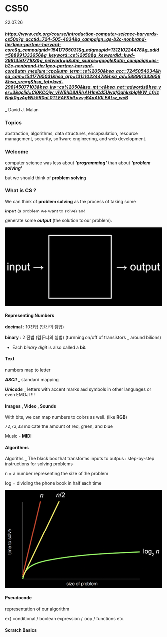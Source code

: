 # CS50

22.07.26

##### https://www.edx.org/course/introduction-computer-science-harvardx-cs50x?g_acctid=724-505-4034&g_campaign=gs-b2c-nonbrand-tier1geo-partner-harvard-core&g_campaignid=15417765031&g_adgroupid=131210224478&g_adid=588991333656&g_keyword=cs%2050&g_keywordid=kwd-298145077103&g_network=g&utm_source=google&utm_campaign=gs-b2c-nonbrand-tier1geo-partner-harvard-core&utm_medium=cpc&utm_term=cs%2050&hsa_acc=7245054034&hsa_cam=15417765031&hsa_grp=131210224478&hsa_ad=588991333656&hsa_src=g&hsa_tgt=kwd-298145077103&hsa_kw=cs%2050&hsa_mt=e&hsa_net=adwords&hsa_ver=3&gclid=Cj0KCQjw_viWBhD8ARIsAH1mCd5UwufQqhkxbIgWW_LfrizNqk0gvAgWlk5R0aL0TLEAFKidLvvvgB4aAt0LEALw_wcB



_ David J. Malan



### Topics

abstraction, algorithms, data structures, encapsulation, resource management, security, software engineering, and web development.



### Welcome

computer science was less about ***'programming'*** than about ***'problem solving'***

but we should think of **problem solving**

 

### What is CS ?

We can think of **problem solving** as the process of taking some 

***input*** (a problem we want to solve) and 

generate some ***output*** (the solution to our problem).

![word "input", arrow into box, arrow out of box, word "output"](CS50.assets/input_output.png)



#### Representing Numbers

**decimal** : 10진법 (인간의 셈법)

**binary** : 2 진법 (컴퓨터의 셈법)  (turnning on/off of transistors _ around bilions)

- Each *binary digit* is also called a **bit**.

  

#### Text

numbers map to letter

***ASCII*** _ standard mapping

***Unicode*** _ letters with accent marks and symbols in other languages  or even EMOJI !!!



#### Images , Video , Sounds 

With bits, we can map numbers to colors as well. (like **RGB**)

72,73,33 indicate the amount of red, green, and blue

Music - **MIDI**



#### Algorithms

Algoriths _ The black box that transforms inputs to outpus  : step-by-step instructions for solving problems

n = a number representing the size of the problem

log = dividing the phone book in half each time

![chart with: "size of problem" as x-axis; "time to solve" as y-axis; red, steep straight line from origin to top of graph labeled "n"; yellow, less steep straight line from origin to top of graph labeled "n/2"; green, curved line that gets less and less steep from origin to right of graph labeled "log_2  n"](CS50.assets/time_to_solve.png)



#### Pseudocode

representation of our algorithm

ex) conditional / boolean expression / loop / functions  etc.



#### Scratch Basics

